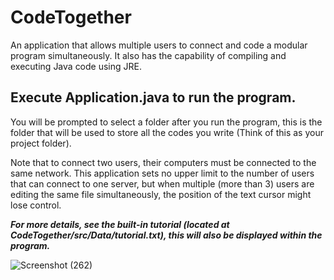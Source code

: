 # CodeTogether
An application that allows multiple users to connect and code a modular program simultaneously.
It also has the capability of compiling and executing Java code using JRE.

## Execute Application.java to run the program.
You will be prompted to select a folder after you run the program, this is the folder that will be used to store all the codes you write (Think of this as your project folder).

Note that to connect two users, their computers must be connected to the same network.
This application sets no upper limit to the number of users that can connect to one server, but when multiple (more than 3) users
are editing the same file simultaneously, the position of the text cursor might lose control.

***For more details, see the built-in tutorial (located at CodeTogether/src/Data/tutorial.txt), this will also be displayed within the program.***

![Screenshot (262)](https://github.com/ZhengPei1/CodeTogether/assets/90728829/f888cb59-f16c-4604-b2ef-4956807e9ba1)
